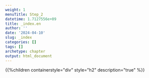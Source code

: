 ```yaml
---
weight: 1
menuTitle: Step_2
datetime: 1.7127556e+09
title: _index.en
author: ''
date: '2024-04-10'
slug: _index
categories: []
tags: []
archetype: chapter
output: html_document
---
```


{{%children containerstyle="div" style="h2" description="true" %}}
